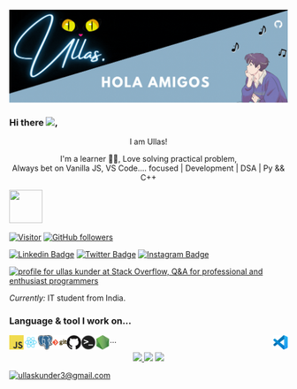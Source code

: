![Profile](./Ullas.gif)

### Hi there <img src="https://raw.githubusercontent.com/MartinHeinz/MartinHeinz/master/wave.gif" width="30px">,

<p align="center">
  I am Ullas!
  <p align="center">I'm a learner 🐱‍👤, Love solving practical problem, <br>Always bet on Vanilla JS, VS Code.... focused | Development | DSA | Py && C++</p>
</p>
<img align="" src = "https://user-images.githubusercontent.com/66258652/133882911-1c2e5b1f-01b3-438f-83cb-7256e912f655.gif" width="60" height="60"/>

 [![Visitor](https://visitor-badge.laobi.icu/badge?page_id=ullaskunder3)](https://github.com/ullaskunder3) [![GitHub followers](https://img.shields.io/github/followers/ullaskunder3.svg?style=social&label=Follow)](https://github.com/ullaskunder3?tab=followers)
 
 [![Linkedin Badge](https://img.shields.io/badge/-LinkedIn-0e76a8?style=flat-square&logo=Linkedin&logoColor=white)](https://www.linkedin.com/in/ullas-i/)
 [![Twitter Badge](https://img.shields.io/badge/-Twitter-00acee?style=flat-square&logo=Twitter&logoColor=white)](https://twitter.com/ullaskunder3)
 [![Instagram Badge](https://img.shields.io/badge/-Instagram-e4405f?style=flat-square&logo=Instagram&logoColor=white)](https://www.instagram.com/ullas.coder/)
 
 
 <a href="https://stackoverflow.com/users/15107749/ullas-kunder"><img src="https://stackoverflow.com/users/flair/15107749.png" width="208" height="58" alt="profile for ullas kunder at Stack Overflow, Q&amp;A for professional and enthusiast programmers" title="profile for ullas kunder at Stack Overflow, Q&amp;A for professional and enthusiast programmers"></a>

_Currently:_ IT student from India.

### Language & tool I work on...
<img align="left" alt="JavaScript" width="26px" src="https://raw.githubusercontent.com/github/explore/80688e429a7d4ef2fca1e82350fe8e3517d3494d/topics/javascript/javascript.png" />
<img align="left" alt="React" width="26px" src="https://raw.githubusercontent.com/github/explore/80688e429a7d4ef2fca1e82350fe8e3517d3494d/topics/react/react.png" />
<img align="left" alt="PostgreSQL" width="26px" src="https://raw.githubusercontent.com/github/explore/80688e429a7d4ef2fca1e82350fe8e3517d3494d/topics/postgresql/postgresql.png" />
<img align="left" alt="Git" width="26px" src="https://raw.githubusercontent.com/github/explore/80688e429a7d4ef2fca1e82350fe8e3517d3494d/topics/git/git.png" />
<img align="left" alt="GitHub" width="26px" src="https://raw.githubusercontent.com/github/explore/78df643247d429f6cc873026c0622819ad797942/topics/github/github.png" />
<img align="left" alt="Terminal" width="26px" src="https://raw.githubusercontent.com/github/explore/80688e429a7d4ef2fca1e82350fe8e3517d3494d/topics/terminal/terminal.png" />
<img align="left" alt="Node.js" width="26px" src="https://raw.githubusercontent.com/github/explore/80688e429a7d4ef2fca1e82350fe8e3517d3494d/topics/nodejs/nodejs.png" />

<img align="right" alt="Visual Studio Code" width="26px" src="https://raw.githubusercontent.com/github/explore/80688e429a7d4ef2fca1e82350fe8e3517d3494d/topics/visual-studio-code/visual-studio-code.png" />

...

<div align="center">
    <p>
        <a href="">
            <img src="https://github-readme-stats.vercel.app/api?username=ullaskunder3&show_icons=true&title_color=222222&icon_color=03A87C&text_color=333333&bg_color=ffffff">
        </a>
<!--       <img src = "https://user-images.githubusercontent.com/66258652/133882937-f9cb146b-136d-412e-b1f2-b960dc54985d.gif" width="60" height="60"/> -->
      <img src ="https://media0.giphy.com/media/hJLovqb0CqFmy7hWKM/giphy.gif?cid=790b7611c52b4b8dbca733084d2a5c954cbb4c1f04efe7d0&rid=giphy.gif&ct=s/>"
        <a href="">
            <img src="https://github-readme-stats.vercel.app/api/top-langs/?username=ullaskunder3&exclude_repo=KNN-Image-Classification&show_icons=true&hide_border=true&layout=compact&langs_count=8"/>
        </a>
    </p>
</div>



 <a href="mailto:ullaskunder3@gmail.com">![ullaskunder3@gmail.com](https://img.shields.io/badge/Gmail-D14836?style=for-the-badge&logo=gmail&logoColor=white)</a>
